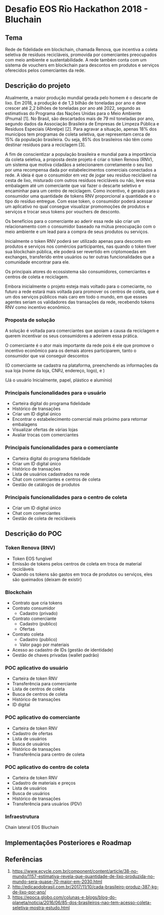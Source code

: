 # Desafio EOS Rio Hackathon 2018 - Bluchain

## Tema
Rede de fidelidade em blockchain, chamada Renova, que incentiva a coleta seletiva de resíduos recicláveis, promovida por comerciantes preocupados com meio ambiente e sustentabilidade. A rede também conta com um sistema de vouchers em blockchain para descontos em produtos e serviços oferecidos pelos comerciantes da rede.

## Descrição do projeto

Atualmente, a maior produção mundial gerada pelo homem é o descarte de lixo. Em 2018, a produção é de 1,3 bilhão de toneladas por ano e deve crescer até 2,2 bilhões de toneladas por ano até 2022, segundo as estimativas do Programa das Nações Unidas para o Meio Ambiente (Pnuma) [1]. No Brasil, são descartados mais de 79 mil toneladas por ano, segundo dados da  Associação Brasileira de Empresas de Limpeza Pública e Resíduos Especiais (Abrelpe) [2]. Para agravar a situação, apenas 18% dos municípos tem programas de coleta seletiva, que representam cerca de 15% da população brasileira. Ou seja, 85% dos brasileiros não têm como destinar resíduos para a reciclagem [3].

A fim de conscientizar a população brasileira e mundial para a importãncia da coleta seletiva, a proposta deste projeto é criar o token Renova (RNV), um sistema que motiva cidadãos a selecionarem corretamente o seu lixo por uma recompensa dada por estabelecimentos comerciais conectados a rede. A ideia é que o consumidor em vez de jogar seu resíduo reciclável na cesta de lixo, misturado com outros resíduos recicláveis ou não, leve essa embalagem até um comerciante que vai fazer o descarte seletivo e encaminhar para um centro de reciclagem. Como incentivo, é gerado para o consumidor uma quantidade de tokens RNV proporcional a quantidade e o tipo do resíduo entregue. Com esse token, o consumidor poderá acessar um aplicativo no qual consegue visualizar promomoções de produtos e serviços e trocar seus tokens por vouchers de desconto.

Os benefícios para o comerciante ao aderir essa rede são criar um relacionamento com o consumidor baseado na mútua preocupação com o meio ambiente e um lead para a compra de seus produtos ou serviços.

Inicialmente o token RNV poderá ser utilizado apenas para desconto em produtos e serviços nos comércios participantes, nas quando o token tiver sua blockchain pública, ele poderá ser revertido em criptomoedas em exchanges, transferido entre usuários ou ter outras funcionalidades que a comunidade encontrar para ele.

Os principais atores do ecossistema são consumidores, comerciantes e centros de coleta e reciclagem.

Embora inicialmente o projeto esteja mais voltado para o comeciante, no futuro a rede estará mais voltada para promover os centros de coleta, que é um dos serviços públicos mais caro em todo o mundo, em que essses agentes seriam os validadores das transações da rede, recebendo tokens RNV como incentivo econômico.

### Proposta de solução

A solução é voltada para comerciantes que apoiam a causa da reciclagem e querem incentivar os seus consumidores a aderirem essa prática.

O comerciante é o ator mais importante da rede pois é ele que promove o incentivo econômico para os demais atores participarem, tanto o consumidor que vai conseguir descontos 

(O comerciante se cadastra na plataforma, preenchendo as informações da sua loja (nome da loja, CNPJ, endereço, logo), e )

(Já o usuário
Inicialmente, papel, plástico e alumínio)

### Principais funcionalidades para o usuário

- Carteira digital do programa fidelidade
- Histórico de transações
- Criar um ID digital único
- Encontrar o estabelecimento comercial mais próximo para retornar embalagens
- Visualizar ofertas de várias lojas
- Avaliar trocas com comerciantes

### Principais funcionalidades para o comerciante

- Carteira digital do programa fidelidade
- Criar um ID digital único
- Histórico de transações
- Lista de usuários cadastrados na rede
- Chat com comerciantes e centros de coleta
- Gestão de catálogos de produtos

### Principais funcionalidades para o centro de coleta

- Criar um ID digital único
- Chat com comerciantes
- Gestão de coleta de recicláveis

## Descrição do POC

### Token Renova (RNV)

- Token EOS fungível
- Emissão de tokens pelos centros de coleta em troca de material recicláveis
- Quando os tokens são gastos em troca de produtos ou serviços, eles são queimados (deixam de existir)

### Blockchain

- Contrato que cria tokens
- Contrato consumidor
  - Cadastro (privado)
- Contrato comerciante
  - Cadastro (publico)
  - Ofertas
- Contrato coleta
  - Cadastro (publico)
  - Valor pago por materiais
- Acesso ao cadastro de IDs (gestão de identidade)
- Gestão de chaves privadas (wallet padrão)

### POC aplicativo do usuário

- Carteira de token RNV
- Transferência para comerciante
- Lista de centros de coleta
- Busca de centros de coleta
- Histórico de transações
- ID digital

### POC aplicativo do comerciante

- Carteira de token RNV
- Cadastro de ofertas
- Lista de usuários
- Busca de usuários
- Histórico de transações
- Transferência para centro de coleta

### POC aplicativo do centro de coleta

- Carteira de token RNV
- Cadastro de materiais e preços
- Lista de usuários
- Busca de usuários
- Histórico de transações
- Transferência para usuários (PDV)

### Infraestrutura

Chain lateral EOS Bluchain

## Implementações Posteriores e Roadmap

## Referências
1. https://www.ecycle.com.br/component/content/article/38-no-mundo/1157-estimativa-revela-que-quantidade-de-lixo-produzida-no-mundo-sera-quase-70-maior-em-2030.html
1. http://edicaodobrasil.com.br/2017/11/10/cada-brasileiro-produz-387-kg-de-lixo-por-ano/
1. https://epoca.globo.com/colunas-e-blogs/blog-do-planeta/noticia/2016/06/85-dos-brasileiros-nao-tem-acesso-coleta-seletiva-mostra-estudo.html

